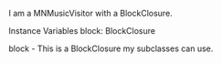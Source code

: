 I am a MNMusicVisitor with a BlockClosure.

Instance Variables
	block:		BlockClosure

block
	- This is a BlockClosure my subclasses can use.
